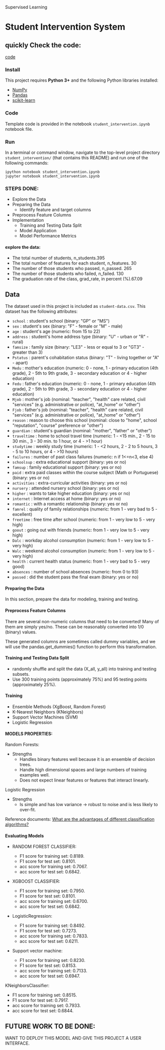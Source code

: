 Supervised Learning
# Student Intervention System


## quickly Check the code:
[code](https://web-resume-dng.herokuapp.com/assets/student_intervention1.html)
### Install

This project requires **Python 3+** and the following Python libraries installed:

- [NumPy](http://www.numpy.org/)
- [Pandas](http://pandas.pydata.org)
- [scikit-learn](http://scikit-learn.org/stable/)



### Code

Template code is provided in the notebook `student_intervention.ipynb` notebook file. 

### Run

In a terminal or command window, navigate to the top-level project directory `student_intervention/` (that contains this README) and run one of the following commands:

```ipython notebook student_intervention.ipynb```  
```jupyter notebook student_intervention.ipynb```


### STEPS DONE:
- Explore the Data
- Preparing the Data
  - Identify feature and target columns
- Preprocess Feature Columns
- Implementation
  - Training and Testing Data Split
  - Model Application
  - Model Performance Metrics

#### explore the data:

- The total number of students, n_students.395
- The total number of features for each student, n_features. 30
- The number of those students who passed, n_passed. 265
- The number of those students who failed, n_failed. 130
- The graduation rate of the class, grad_rate, in percent (%).67.09

## Data

The dataset used in this project is included as `student-data.csv`. This dataset has the following attributes:

- `school` : student's school (binary: "GP" or "MS")
- `sex` : student's sex (binary: "F" - female or "M" - male)
- `age` : student's age (numeric: from 15 to 22)
- `address` : student's home address type (binary: "U" - urban or "R" - rural)
- `famsize` : family size (binary: "LE3" - less or equal to 3 or "GT3" - greater than 3)
- `Pstatus` : parent's cohabitation status (binary: "T" - living together or "A" - apart)
- `Medu` : mother's education (numeric: 0 - none,  1 - primary education (4th grade), 2 - 5th to 9th grade, 3 - secondary education or 4 - higher education)
- `Fedu` : father's education (numeric: 0 - none,  1 - primary education (4th grade), 2 - 5th to 9th grade, 3 - secondary education or 4 - higher education)
- `Mjob` : mother's job (nominal: "teacher", "health" care related, civil "services" (e.g. administrative or police), "at_home" or "other")
- `Fjob` : father's job (nominal: "teacher", "health" care related, civil "services" (e.g. administrative or police), "at_home" or "other")
- `reason` : reason to choose this school (nominal: close to "home", school "reputation", "course" preference or "other")
- `guardian` : student's guardian (nominal: "mother", "father" or "other")
- `traveltime` : home to school travel time (numeric: 1 - <15 min., 2 - 15 to 30 min., 3 - 30 min. to 1 hour, or 4 - >1 hour)
- `studytime` : weekly study time (numeric: 1 - <2 hours, 2 - 2 to 5 hours, 3 - 5 to 10 hours, or 4 - >10 hours)
- `failures` : number of past class failures (numeric: n if 1<=n<3, else 4)
- `schoolsup` : extra educational support (binary: yes or no)
- `famsup` : family educational support (binary: yes or no)
- `paid` : extra paid classes within the course subject (Math or Portuguese) (binary: yes or no)
- `activities` : extra-curricular activities (binary: yes or no)
- `nursery` : attended nursery school (binary: yes or no)
- `higher` : wants to take higher education (binary: yes or no)
- `internet` : Internet access at home (binary: yes or no)
- `romantic` : with a romantic relationship (binary: yes or no)
- `famrel` : quality of family relationships (numeric: from 1 - very bad to 5 - excellent)
- `freetime` : free time after school (numeric: from 1 - very low to 5 - very high)
- `goout` : going out with friends (numeric: from 1 - very low to 5 - very high)
- `Dalc` : workday alcohol consumption (numeric: from 1 - very low to 5 - very high)
- `Walc` : weekend alcohol consumption (numeric: from 1 - very low to 5 - very high)
- `health` : current health status (numeric: from 1 - very bad to 5 - very good)
- `absences` : number of school absences (numeric: from 0 to 93)
- `passed` : did the student pass the final exam (binary: yes or no)

#### Preparing the Data

In this section, prepare the data for modeling, training and testing.

#### Preprocess Feature Columns

There are several non-numeric columns that need to be converted! Many of them are simply yes/no. These can be reasonably converted into 1/0 (binary) values.

These generated columns are sometimes called dummy variables, and we will use the pandas.get_dummies() function to perform this transformation.

#### Training and Testing Data Split

- randomly shuffle and split the data (X_all, y_all) into training and testing subsets.
- Use 300 training points (approximately 75%) and 95 testing points (approximately 25%).

#### Training

- Ensemble Methods (XgBoost, Random Forest)
- K-Nearest Neighbors (KNeighbors)
- Support Vector Machines (SVM)
- Logistic Regression

#### MODELS PROPERTIES:
Random Forests:
- Strengths	
    - Handles binary features well because it is an ensemble of decision trees.
    - Handle high dimensional spaces and large numbers of training examples well.
    - Does not expect linear features or features that interact linearly.

Logistic Regression
- Strengths	
    - Is simple and has low variance -> robust to noise and is less likely to over-fit.

Reference documents:
[What are the advantages of different classification algorithms?](https://www.quora.com/What-are-the-advantages-of-different-classification-algorithms)


#### Evaluating Models
- RANDOM FOREST CLASSIFIER:
  - F1 score for training set: 0.8189.
  - F1 score for test set: 0.8101.
  - acc score for training set: 0.7067.
  - acc score for test set: 0.6842.
- XGBOOST CLASSIFIER:
  - F1 score for training set: 0.7950.
  - F1 score for test set: 0.8101.
  - acc score for training set: 0.6700.
  - acc score for test set: 0.6842.
- LogisticRegression:
  - F1 score for training set: 0.8492.
  - F1 score for test set: 0.7273.
  - acc score for training set: 0.7833.
  - acc score for test set: 0.6211.

- Support vector machine:
  - F1 score for training set: 0.8230.
  - F1 score for test set: 0.8153.
  - acc score for training set: 0.7133.
  - acc score for test set: 0.6947.
  
 
KNeighborsClassifier:
  - F1 score for training set: 0.8515.
  - F1 score for test set: 0.7917.
  - acc score for training set: 0.7933.
  - acc score for test set: 0.6844.

## FUTURE WORK TO BE DONE:
WANT TO DEPLOY THIS MODEL AND GIVE THIS PROJECT A USER INTERFACE.
